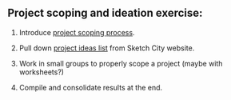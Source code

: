  ## Project scoping and ideation exercise:



1. Introduce [project scoping process](https://github.com/sketch-city/project-scoping-and-ideation).

1. Pull down [project ideas list](https://github.com/sketch-city/project-ideas/issues) from Sketch City website.

1. Work in small groups to properly scope a project (maybe with worksheets?)

1. Compile and consolidate results at the end.
